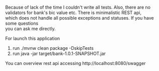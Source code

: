 Because of lack of the time I couldn't write all tests. Also, there are no      
validators for bank's bic value etc. There is minimalistic REST api,    
which does not handle all possible exceptions and statuses. If you have some questions    
you can ask me directly.

For launch this application
1. run ./mvnw clean package -DskipTests
2. run java -jar target/bank-1.0.1-SNAPSHOT.jar

You can overview rest api accessing http://localhost:8080/swagger